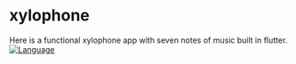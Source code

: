 # xylophone
Here is a functional xylophone app with seven notes of music built in flutter.
[![Language](https://img.shields.io/badge/language-Dart-blue.svg)](https://dart.dev/)
